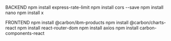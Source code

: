 BACKEND
npm install express-rate-limit
npm install cors --save
npm install nano
npm install x

FRONTEND
npm install @carbon/ibm-products
npm install @carbon/charts-react
npm install react-router-dom
npm install axios
npm install carbon-components-react
